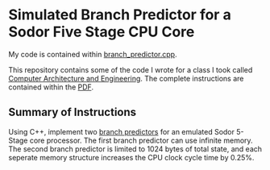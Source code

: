 Simulated Branch Predictor for a Sodor Five Stage CPU Core
=============
My code is contained within [branch_predictor.cpp](branch_predictor.cpp).

This repository contains some of the code I wrote for a class I took called [Computer Architecture and Engineering](http://www-inst.eecs.berkeley.edu/~cs152/sp14/).
The complete instructions are contained within the [PDF](Prompt.pdf).

Summary of Instructions
----------
Using C++, implement two [branch predictors](https://en.wikipedia.org/wiki/Branch_predictor/ "Wikipedia: Branch Predictor") for an emulated Sodor 5-Stage core processor. The first branch predictor can use infinite memory. The second branch predictor is limited to 1024 bytes of total state, and each seperate memory structure increases the CPU clock cycle time by 0.25%.